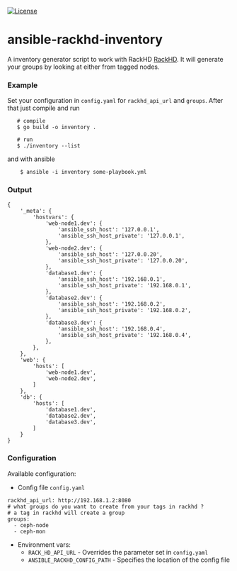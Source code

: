 [![License](http://img.shields.io/:license-apache-blue.svg)](http://www.apache.org/licenses/LICENSE-2.0.html)

# ansible-rackhd-inventory
A inventory generator script to work with RackHD [RackHD](https://rackhd.readthedocs.io/en/latest/). It will generate your groups by looking
at either from tagged nodes.

### Example

Set your configuration in `config.yaml` for `rackhd_api_url` and `groups`. After that just compile and run

```
   # compile
   $ go build -o inventory .

   # run
   $ ./inventory --list

```

and with ansible

```
    $ ansible -i inventory some-playbook.yml
```

### Output
```
{
    '_meta': {
        'hostvars': {
            'web-node1.dev': {
                'ansible_ssh_host': '127.0.0.1',
                'ansible_ssh_host_private': '127.0.0.1',
            },
            'web-node2.dev': {
                'ansible_ssh_host': '127.0.0.20',
                'ansible_ssh_host_private': '127.0.0.20',
            },
            'database1.dev': {
                'ansible_ssh_host': '192.168.0.1',
                'ansible_ssh_host_private': '192.168.0.1',
            },
            'database2.dev': {
                'ansible_ssh_host': '192.168.0.2',
                'ansible_ssh_host_private': '192.168.0.2',
            },
            'database3.dev': {
                'ansible_ssh_host': '192.168.0.4',
                'ansible_ssh_host_private': '192.168.0.4',
            },
        },
    },
    'web': {
        'hosts': [
            'web-node1.dev',
            'web-node2.dev',
        ]
    },
    'db': {
        'hosts': [
            'database1.dev',
            'database2.dev',
            'database3.dev',
        ]
    }
}
```

### Configuration

Available configuration:
- Config file `config.yaml`
```
rackhd_api_url: http://192.168.1.2:8080
# what groups do you want to create from your tags in rackhd ?
# a tag in rackhd will create a group
groups:
  - ceph-node
  - ceph-mon
```
- Environment vars:
    - `RACK_HD_API_URL` - Overrides the parameter set in `config.yaml`
    - `ANSIBLE_RACKHD_CONFIG_PATH` - Specifies the location of the config file